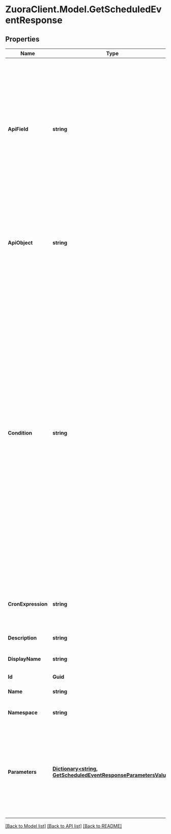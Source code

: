# ZuoraClient.Model.GetScheduledEventResponse

## Properties

Name | Type | Description | Notes
------------ | ------------- | ------------- | -------------
**ApiField** | **string** | The base field of the base object in the &#x60;apiObject&#x60; field, should be in date or timestamp format. The scheduled event notifications are triggered based on this date and the event parameters (before or after a specified number of days) from notification definitions. Should be specified in the pattern: ^[A-Z][\\\\w\\\\-]*$ | [optional] 
**ApiObject** | **string** | The base object that the scheduled event is defined upon. The base object should contain a date or timestamp format field. Should be specified in the pattern: ^[A-Z][\\\\w\\\\-]*$ | [optional] 
**Condition** | **string** | The filter rule conditions, written in [JEXL](http://commons.apache.org/proper/commons-jexl/). The scheduled event is triggered only if the condition is evaluated as true. The rule might contain event context merge fields and data source merge fields. Data source merge fields must be from [the base object of the event or from the joined objects of the base object](https://knowledgecenter.zuora.com/DC_Developers/M_Export_ZOQL#Data_Sources_and_Objects). Scheduled events with invalid merge fields will fail to evaluate, thus will not be triggered. For example, to trigger an invoice due date scheduled event to only invoices with an amount over 1000, you would define the following condition:  &#x60;&#x60;&#x60;Invoice.Amount &gt; 1000&#x60;&#x60;&#x60;  &#x60;Invoice.Amount&#x60; refers to the &#x60;Amount&#x60; field of the Zuora object &#x60;Invoice&#x60;.  | [optional] 
**CronExpression** | **string** | The cron expression defines the time when scheduled event notifications will be sent. | [optional] 
**Description** | **string** | The description of the scheduled event. | [optional] 
**DisplayName** | **string** | The display name of the scheduled event. | [optional] 
**Id** | **Guid** | Scheduled event ID. | [optional] 
**Name** | **string** | The name of the scheduled event. | [optional] 
**Namespace** | **string** | The namespace of the scheduled event name in the &#x60;name&#x60; field. | [optional] 
**Parameters** | [**Dictionary&lt;string, GetScheduledEventResponseParametersValue&gt;**](GetScheduledEventResponseParametersValue.md) | The parameter definitions of the filter rule. The names of the parameters must match with the filter rule and can&#39;t be duplicated. You should specify all the parameters when creating scheduled event notifications. | [optional] 

[[Back to Model list]](../README.md#documentation-for-models) [[Back to API list]](../README.md#documentation-for-api-endpoints) [[Back to README]](../README.md)

